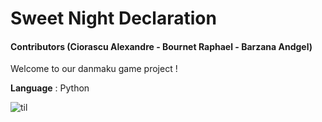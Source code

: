 # Sweet Night Declaration 
#### Contributors (Ciorascu Alexandre - Bournet Raphael - Barzana Andgel)

Welcome to our danmaku game project ! 

**Language** : Python 

![til](snd_demo.gif)
